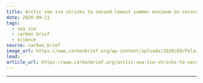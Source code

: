 ```yaml
---
title: Arctic sea ice shrinks to second-lowest summer minimum on record
date: 2020-09-21
tags: 
  - sea ice
  - carbon brief
  - science
source: carbon_brief
image_url: https://www.carbonbrief.org/wp-content/uploads/2020/09/Polar-bear-on-pack-ice-in-Northern-Arctic-583x372.jpg
lead: 
article_url: https://www.carbonbrief.org/arctic-sea-ice-shrinks-to-second-lowest-summer-minimum-on-record
---
```


---
